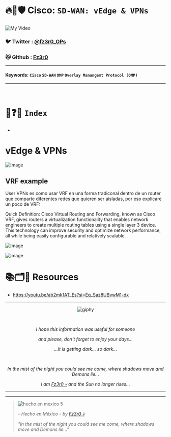 # 🔥🧱🛡️ Cisco: `SD-WAN: vEdge & VPNs`

![My Video](https://user-images.githubusercontent.com/94720207/165892585-b830998d-d7c5-43b4-a3ad-f71a07b9077e.gif)

### 🐦 Twitter  : [@fz3r0_OPs](https://twitter.com/Fz3r0_OPs)
### 🐱 Github  : [Fz3r0](https://github.com/fz3r0) 

---
 
#### Keywords: `Cisco` `SD-WAN` `OMP` `Overlay Manangemt Protocol (OMP)`

---

<br>

# 📝❓📄 `Index`

- 

# vEdge & VPNs

![image](https://github.com/user-attachments/assets/dd39b611-36fd-43f3-9cfa-4af37b99dae6)

## VRF example

User VPNs es como usar VRF en una forma tradiconal dentro de un router que comparte diferentes redes que quieren ser aisladas, por eso explicare un poco de VRF:

Quick Definition: Cisco Virtual Routing and Forwarding, known as Cisco VRF, gives routers a virtualization functionality that enables network engineers to create multiple routing tables using a single layer 3 device. This technology can improve security and optimize network performance, all while being easily configurable and relatively scalable.

![image](https://github.com/user-attachments/assets/c1db6118-fcce-43e3-ac97-abc9d3c948b8)

![image](https://github.com/user-attachments/assets/43022fb9-9ebe-408b-a7f1-2f6dc9a965a7)



# 📚🗂️🎥 Resources

- https://youtu.be/ab2mk1AT_Es?si=Eq_Saz8UBvwM1-dx



  
---

<span align="center"> <p align="center"> ![giphy](https://user-images.githubusercontent.com/94720207/166587250-292d9a9f-e590-4c25-a678-d457e2268e85.gif) </p> </span> 



&nbsp;

<span align="center"> <p align="center"> _I hope this information was useful for someone_ </p> </span> 
<span align="center"> <p align="center"> _and please, don't forget to enjoy your days..._ </p> </span> 
<span align="center"> <p align="center"> _...It is getting dark... so dark..._ </p> </span> 

&nbsp;

<span align="center"> <p align="center"> _In the mist of the night you could see me come, where shadows move and Demons lie..._ </p> </span> 
<span align="center"> <p align="center"> _I am [Fz3r0 💀](https://github.com/Fz3r0/) and the Sun no longer rises..._ </p> </span> 

---






---

> ![hecho en mexico 5](https://user-images.githubusercontent.com/94720207/166068790-fa1f243d-2db9-4810-a6e4-eb3c4ad23700.png)
>
> _- Hecho en México - by [Fz3r0 💀](https://github.com/Fz3r0/)_  
>
> _"In the mist of the night you could see me come, where shadows move and Demons lie..."_ 






